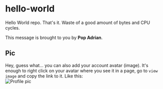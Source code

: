 # hello-world

Hello World repo. That's it. Waste of a good amount of bytes and CPU cycles.

This message is brought to you by **Pop Adrian**.

## Pic

Hey, guess what... you can also add your account avatar (image). It's enough to right click on your avatar where you see it in a page, go to `view image` and copy the link to it.
Like this:  
![Profile pic](https://avatars.githubusercontent.com/u/38863744?s=400&v=4)
